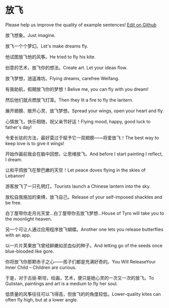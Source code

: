 # 放飞

Please help us improve the quality of example sentences! [Edit on Github](https://github.com/jiyushe/jiyu-example-sentence-source/blob/main/chinese/fangfei.md)

<p><span class="chinese">放飞想象。</span><span class="english">Just imagine.</span></p>

<p><span class="chinese">放飞一个个梦幻。</span><span class="english">Let's make dreams fly.</span></p>

<p><span class="chinese">他试图放飞他的风筝。</span><span class="english">He tried to fly his kite.</span></p>

<p><span class="chinese">创意的艺术，放飞你的想法。</span><span class="english">Create art. Let your ideas flow.</span></p>

<p><span class="chinese">放飞梦想，逍遥潍坊。</span><span class="english">Flying dreams, carefree Weifang.</span></p>

<p><span class="chinese">有我助航，假期放飞你的梦想！</span><span class="english">Belive me, you can fly with you dream!</span></p>

<p><span class="chinese">然后他们就点燃放飞灯笼。</span><span class="english">Then they lit a fire to fly the lantern.</span></p>

<p><span class="chinese">展开翅膀、敞开心灵、放飞梦想。</span><span class="english">Spread your wings, open your heart and fly.</span></p>

<p><span class="chinese">心情放飞，快乐相随，祝父亲节好运！</span><span class="english">Flying mood, happy, good luck to father's day!</span></p>

<p><span class="chinese">令爱长驻的方法，最好莫过于赋予它一双翅膀——将爱放飞！</span><span class="english">The best way to keep love is to give it wings!</span></p>

<p><span class="chinese">开始作画前我会在脑中回想，让思绪放飞。</span><span class="english">And before I start painting I reflect, I dream.</span></p>

<p><span class="chinese">让和平鸽放飞在黎巴嫩的天空！</span><span class="english">Let peace doves flying in the skies of Lebanon!</span></p>

<p><span class="chinese">游客放飞了一只孔明灯。</span><span class="english">Tourists launch a Chinese lantern into the sky.</span></p>

<p><span class="chinese">放松自我施加的束缚，放飞自己。</span><span class="english">Release of your self-imposed shackles and be free.</span></p>

<p><span class="chinese">白丁屋带你走月光天堂…白丁屋带你去放飞梦想…</span><span class="english">House of Tyro will take you to the moonlight heaven.</span></p>

<p><span class="chinese">另一个可让人通过应用程序放飞蝴蝶。</span><span class="english">Another one lets you release butterflies with an app.</span></p>

<p><span class="chinese">以一片片荚果放飞曾经鲜嫩如淤血似的种子。</span><span class="english">And letting go of the seeds once blue-blooded like gore.</span></p>

<p><span class="chinese">你将放飞你那颗赤子之心——孩子们都是充满好奇的。</span><span class="english">You Will ReleaseYour Inner Child – Children are curious.</span></p>

<p><span class="chinese">于是，对于古丽·斯坦，绘画，艺术，便只是她心灵的一次又一次的放飞。</span><span class="english">To Gulistan, paintings and art is a medium to fly her soul.</span></p>

<p><span class="chinese">低质量的风筝往往可以飞得高，但放飞的的角度较低。</span><span class="english">Lower-quality kites can often fly high, but at a lower angle.</span></p>

